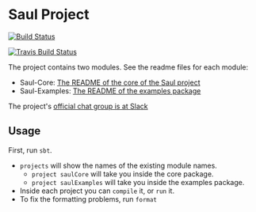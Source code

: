 # Saul Project 
[![Build Status](https://semaphoreci.com/api/v1/projects/3a8f460c-fd44-42e2-bedb-70611d83a15c/658568/badge.svg)](https://semaphoreci.com/christos-c/saul)

[![Travis Build Status](https://magnum.travis-ci.com/IllinoisCogComp/saul.svg?token=sh2TUxymJtwGcwzpH5oQ&branch=master)](https://magnum.travis-ci.com/IllinoisCogComp/saul)
 
The project contains two modules. See the readme files for each module: 

- Saul-Core: [The README of the core of the Saul project](saul-core/README.md)  
- Saul-Examples: [The README of the examples package](saul-examples/README.md)

The project's [official chat group is at Slack](https://cogcomp.slack.com/messages/saul/)

## Usage 

First, run `sbt`. 

- `projects` will show the names of the existing module names. 
    - `project saulCore` will take you inside the core package. 
    -  `project saulExamples` will take you inside the examples package.
- Inside each project you can `compile` it, or `run` it. 
- To fix the formatting problems, run `format`
